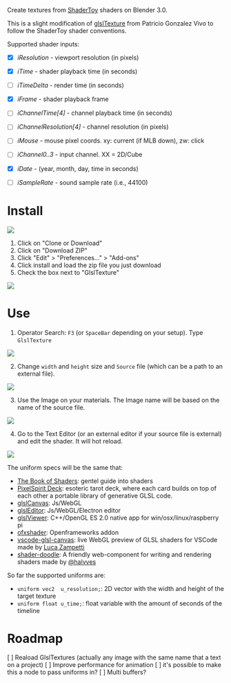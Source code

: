 Create textures from [ShaderToy](https://www.shadertoy.com/) shaders on Blender 3.0.

This is a slight modification of [glslTexture](https://github.com/patriciogonzalezvivo/glslTexture) from Patricio Gonzalez Vivo to follow the ShaderToy shader conventions.

Supported shader inputs:

- [x] _iResolution_ - viewport resolution (in pixels)
- [x] _iTime_ - shader playback time (in seconds)
- [ ] _iTimeDelta_ - render time (in seconds)
- [x] _iFrame_ - shader playback frame
- [ ] _iChannelTime[4]_ - channel playback time (in seconds)
- [ ] _iChannelResolution[4]_ - channel resolution (in pixels)
- [ ] _iMouse_ - mouse pixel coords. xy: current (if MLB down), zw: click
- [ ] _iChannel0..3_ - input channel. XX = 2D/Cube
- [x] _iDate_ - (year, month, day, time in seconds)
- [ ] _iSampleRate_ - sound sample rate (i.e., 44100)



# Install

![](imgs/04.png)

1. Click on "Clone or Download"
2. Click on "Download ZIP"
3. Click "Edit" > "Preferences..." > "Add-ons"
4. Click install and load the zip file you just download
5. Check the box next to "GlslTexture"

![](imgs/05.png)

# Use

1. Operator Search: `F3` (or `SpaceBar` depending on your setup). Type `GlslTexture`

![](imgs/00.png)

2. Change `width` and `height` size and `Source` file (which can be a path to an external file). 

![](imgs/01.png)

3. Use the Image on your materials. The Image name will be based on the name of the source file.

![](imgs/02.png)

4. Go to the Text Editor (or an external editor if your source file is external) and edit the shader. It will hot reload.

![](imgs/03.png)

The uniform specs will be the same that: 

* [The Book of Shaders](https://thebookofshaders.com/): gentel guide into shaders
* [PixelSpirit Deck](https://patriciogonzalezvivo.github.io/PixelSpiritDeck/): esoteric tarot deck, where each card builds on top of each other a portable library of generative GLSL code.
* [glslCanvas](https://github.com/patriciogonzalezvivo/glslCanvas/): Js/WebGL
* [glslEditor](https://github.com/patriciogonzalezvivo/glslEditor/): Js/WebGL/Electron editor
* [glslViewer](https://github.com/patriciogonzalezvivo/glslViewer): C++/OpenGL ES 2.0 native app for win/osx/linux/raspberry pi 
* [ofxshader](https://github.com/patriciogonzalezvivo/ofxShader/): Openframeworks addon
* [vscode-glsl-canvas](https://marketplace.visualstudio.com/items?itemName=circledev.glsl-canvas): live WebGL preview of GLSL shaders for VSCode made by [Luca Zampetti](https://twitter.com/actarian)
* [shader-doodle](https://github.com/halvves/shader-doodle): A friendly web-component for writing and rendering shaders made by [@halvves](https://twitter.com/halvves)

So far the supported uniforms are:

* `uniform vec2  u_resolution;`: 2D vector with the width and height of the target texture  
* `uniform float u_time;`: float variable with the amount of seconds of the timeline 

# Roadmap

[ ] Reaload GlslTextures (actually any image with the same name that a text on a project)
[ ] Improve performance for animation
[ ] it's possible to make this a node to pass uniforms in?
[ ] Multi buffers?